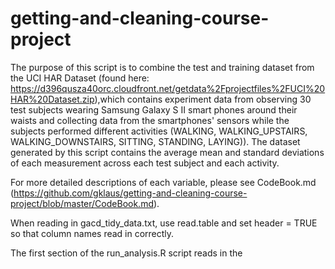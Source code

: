 # getting-and-cleaning-course-project

The purpose of this script is to combine the test and training dataset from the UCI HAR Dataset (found here: https://d396qusza40orc.cloudfront.net/getdata%2Fprojectfiles%2FUCI%20HAR%20Dataset.zip),which contains experiment data from observing 30 test subjects wearing Samsung Galaxy S II smart phones around their waists and collecting data from the smartphones' sensors while the subjects performed different activities (WALKING, WALKING_UPSTAIRS, WALKING_DOWNSTAIRS, SITTING, STANDING, LAYING)). The dataset generated by this script contains the average mean and standard deviations of each measurement across each test subject and each activity.

For more detailed descriptions of each variable, please see CodeBook.md (https://github.com/gklaus/getting-and-cleaning-course-project/blob/master/CodeBook.md).

When reading in gacd_tidy_data.txt, use read.table and set header = TRUE so that column names read in correctly.

The first section of the run_analysis.R script reads in the 
